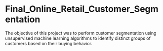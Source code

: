 # Final_Online_Retail_Customer_Segmentation
The objective of this project was to perform customer segmentation using unsupervised machine learning algorithms to identify distinct groups of customers based on their buying behavior.
